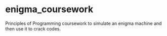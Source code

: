 # enigma_coursework
Principles of Programming coursework to simulate an enigma machine and then use it to crack codes.
